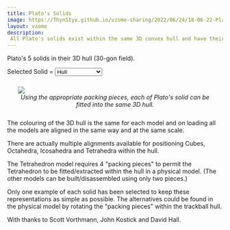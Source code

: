 ```yaml
---
title: Plato's Solids
image: https://ThynStyx.github.io/vzome-sharing/2022/06/24/18-06-22-Platonics-hull/Platonics-hull.png
layout: vzome
description: 
 All Plato's solids exist within the same 3D convex hull and have their vertices on the same spherical surface.
---
```


Plato's 5 solids in their 3D hull (30-gon field).    

Selected Solid =
<select>
    <option value="https://ThynStyx.github.io/vzome-sharing/2022/04/30/22-59-09-Platonics-skeleton/Platonics-skeleton.vZome" >Skeleton</option>
    <option value="https://ThynStyx.github.io/vzome-sharing/2022/04/30/21-37-13-Platonics-hull/Platonics-hull.vZome" selected>Hull</option>  
    <option value="https://ThynStyx.github.io/vzome-sharing/2022/04/30/22-20-21-Platonics-Tetrahedron/Platonics-Tetrahedron.vZome" >Tetrahedron</option> 
    <option value="https://ThynStyx.github.io/vzome-sharing/2022/04/30/22-22-16-Platonics-Cube/Platonics-Cube.vZome" >Cube</option>
    <option value="https://ThynStyx.github.io/vzome-sharing/2022/04/30/22-16-13-Platonics-Octahedron/Platonics-Octahedron.vZome" >Octahedron</option>
    <option value="https://ThynStyx.github.io/vzome-sharing/2022/04/30/22-12-48-Platonics-Icosahedron/Platonics-Icosahedron.vZome" >Icosahedron</option>
    <option value="https://ThynStyx.github.io/vzome-sharing/2022/04/30/22-09-54-Platonics-Dodecahedron/Platonics-Dodecahedron.vZome" >Dodecahedron</option>
</select>

<figure style="margin:5%">
  <vzome-viewer id="viewer" style="width: 87%; height: 60vh;"
      src="https://ThynStyx.github.io/vzome-sharing/2022/04/30/21-37-13-Platonics-hull/Platonics-hull.vZome" >
    <img id="image" src="https://ThynStyx.github.io/vzome-sharing/2022/04/30/21-37-13-Platonics-hull/Platonics-hull.png" />
  </vzome-viewer>
  <figcaption style="text-align: center; font-style: italic;">Using the appropriate packing pieces, each of Plato's solid can be fitted into the same 3D hull.</figcaption>
</figure>

<script>
document.querySelector("select").addEventListener("input", (e) => {
  console.log( e.target.value );
  document.querySelector("vzome-viewer").src = e.target.value;
})	
</script>

The colouring of the 3D hull is the same for each model and on loading all the models are aligned in the same way and at the same scale.

There are actually multiple alignments available for positioning Cubes, Octahedra, Icosahedra and Tetrahedra within the hull.

The Tetrahedron model requires 4 "packing pieces" to permit the Tetrahedron to be fitted/extracted within the hull in a physical model.
(The other models can be built/disassembled using only two pieces.)

Only one example of each solid has been selected to keep these representations as simple as possible.  The alternatives could be found in the physical model by rotating the "packing pieces" within the trackball hull.

With thanks to Scott Vorthmann, John Kostick and David Hall.
